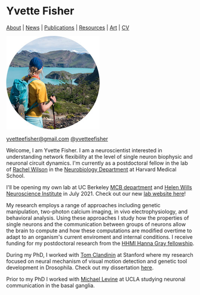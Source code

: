 # Yvette Fisher
[About](https://evettita.github.io) | [News](https://evettita.github.io/news) | [Publications](https://evettita.github.io/publications) | [Resources](https://evettita.github.io/resources) | [Art](https://evettita.github.io/coverart) | [CV](images/CV_Yvette_Fisher_2019_Dec.pdf)

![Yvette](images/yvetteInPatagonia_250_250.jpg "Yvette")

yvetteefisher@gmail.com [@yvetteefisher](https://twitter.com/yvetteefisher)

Welcome, I am Yvette Fisher.  I am a neuroscientist interested in understanding network flexibility at the level of single neuron biophysic and neuronal circuit dynamics. I'm currently as a postdoctoral fellow in the lab of [Rachel Wilson](https://wilson.hms.harvard.edu/) in the [Neurobiology Department](https://neuro.hms.harvard.edu/) at Harvard Medical School.  

I'll be opening my own lab at UC Berkeley [MCB department](https://mcb.berkeley.edu/) and [Helen Wills Neuroscience Institute](https://neuroscience.berkeley.edu/) in July 2021.  Check out our new [lab website here](https://www.fisherlab.science/)! 

My research employs a range of approaches including genetic manipulation, two-photon calcium imaging, in vivo electrophysiology, and behavioral analysis.  Using these approaches I study how the properties of single neurons and the communication between groups of neurons allow the brain to compute and how these computations are modified overtime to adapt to an organism's current enviroment and internal conditions.  I receive funding for my postdoctoral research from the [HHMI Hanna Gray fellowship](https://www.hhmi.org/programs/hanna-h-gray-fellows-program#F). 

During my PhD, I worked with [Tom Clandinin](https://flyvisionlab.weebly.com/) at Stanford where my research focused on neural mechanism of visual motion detection and genetic tool development in Drosophila.  Check out my dissertation [here](https://searchworks.stanford.edu/view/11685342).

Prior to my PhD I worked with [Michael Levine](http://www.mrrc.npi.ucla.edu/iddrc/content/investigator/Levine,%20Michael%20S.) at UCLA studying neuronal communication in the basal ganglia.
